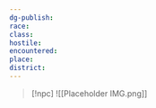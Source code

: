 ```yaml
---
dg-publish:
race:
class:
hostile:
encountered:
place:
district:
---
```


>[!npc]
>![[Placeholder IMG.png]]